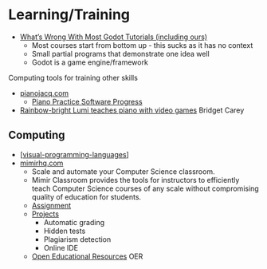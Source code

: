 Learning/Training
=================

* [What’s Wrong With Most Godot Tutorials (including ours)](https://www.youtube.com/watch?v=yQZKXdwyh-Q)
    * Most courses start from bottom up - this sucks as it has no context
    * Small partial programs that demonstrate one idea well
    * Godot is a game engine/framework

Computing tools for training other skills

* [pianojacq.com](https://pianojacq.com/)
    * [Piano Practice Software Progress](https://jacquesmattheij.com/piano-practice-software-progress/)
* [Rainbow-bright Lumi teaches piano with video games](https://www.cnet.com/news/this-rainbow-bright-lumi-teaches-piano-with-video-games/) Bridget Carey



Computing
---------

* [[visual-programming-languages]]
* [mimirhq.com](https://www.mimirhq.com/)
    * Scale and automate your Computer Science classroom.
    * Mimir Classroom provides the tools for instructors to efficiently teach Computer Science courses of any scale without compromising quality of education for students.
    * [Assignment](https://www.mimirhq.com/classroom/programming-assignments)
    * [Projects](https://www.mimirhq.com/classroom/programming-projects)
        * Automatic grading
        * Hidden tests
        * Plagiarism detection
        * Online IDE
    * [Open Educational Resources](https://www.mimirhq.com/classroom/open-educational-resources) OER


[//begin]: # "Autogenerated link references for markdown compatibility"
[visual-programming-languages]: visual-programming-languages.md "Visual Programming Languages"
[//end]: # "Autogenerated link references"